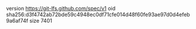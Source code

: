 version https://git-lfs.github.com/spec/v1
oid sha256:d3f4742ab72bde59c4948ec0df71cfe014d48f60fe93ae97d0d4efeb9a6af74f
size 7401
